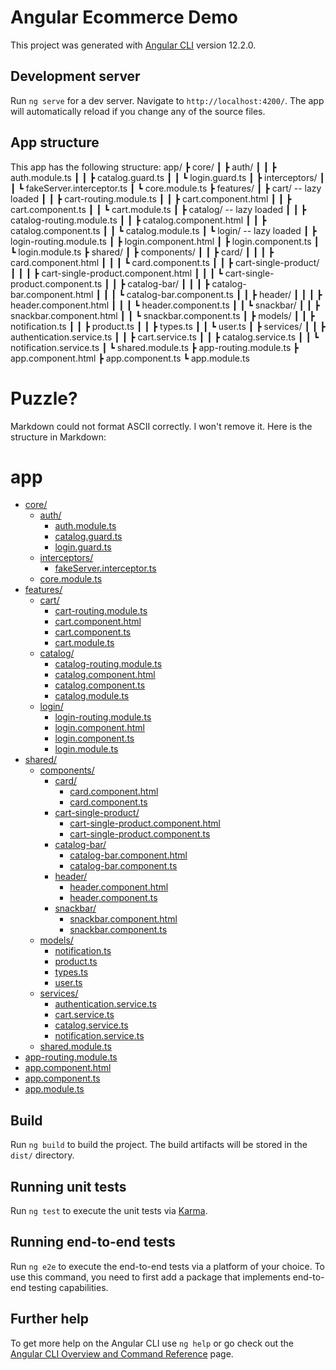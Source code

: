 # Angular Ecommerce Demo

This project was generated with [Angular CLI](https://github.com/angular/angular-cli) version 12.2.0.

## Development server

Run `ng serve` for a dev server. Navigate to `http://localhost:4200/`. The app will automatically reload if you change any of the source files.

## App structure
This app has the following structure:
app/
┣ core/
┃ ┣ auth/
┃ ┃ ┣ auth.module.ts
┃ ┃ ┣ catalog.guard.ts
┃ ┃ ┗ login.guard.ts
┃ ┣ interceptors/
┃ ┃ ┗ fakeServer.interceptor.ts
┃ ┗ core.module.ts
┣ features/
┃ ┣ cart/ -- lazy loaded
┃ ┃ ┣ cart-routing.module.ts
┃ ┃ ┣ cart.component.html
┃ ┃ ┣ cart.component.ts
┃ ┃ ┗ cart.module.ts
┃ ┣ catalog/ -- lazy loaded
┃ ┃ ┣ catalog-routing.module.ts
┃ ┃ ┣ catalog.component.html
┃ ┃ ┣ catalog.component.ts
┃ ┃ ┗ catalog.module.ts
┃ ┗ login/ -- lazy loaded
┃   ┣ login-routing.module.ts
┃   ┣ login.component.html
┃   ┣ login.component.ts
┃   ┗ login.module.ts
┣ shared/
┃ ┣ components/
┃ ┃ ┣ card/
┃ ┃ ┃ ┣ card.component.html
┃ ┃ ┃ ┗ card.component.ts
┃ ┃ ┣ cart-single-product/
┃ ┃ ┃ ┣ cart-single-product.component.html
┃ ┃ ┃ ┗ cart-single-product.component.ts
┃ ┃ ┣ catalog-bar/
┃ ┃ ┃ ┣ catalog-bar.component.html
┃ ┃ ┃ ┗ catalog-bar.component.ts
┃ ┃ ┣ header/
┃ ┃ ┃ ┣ header.component.html
┃ ┃ ┃ ┗ header.component.ts
┃ ┃ ┗ snackbar/
┃ ┃   ┣ snackbar.component.html
┃ ┃   ┗ snackbar.component.ts
┃ ┣ models/
┃ ┃ ┣ notification.ts
┃ ┃ ┣ product.ts
┃ ┃ ┣ types.ts
┃ ┃ ┗ user.ts
┃ ┣ services/
┃ ┃ ┣ authentication.service.ts
┃ ┃ ┣ cart.service.ts
┃ ┃ ┣ catalog.service.ts
┃ ┃ ┗ notification.service.ts
┃ ┗ shared.module.ts
┣ app-routing.module.ts
┣ app.component.html
┣ app.component.ts
┗ app.module.ts

# Puzzle?
Markdown could not format ASCII correctly. I won't remove it.
Here is the structure in Markdown:
# app

* [core/](.\src\\app\core)
  * [auth/](.\src\\app\core\auth)
    * [auth.module.ts](.\src\\app\core\auth\auth.module.ts)
    * [catalog.guard.ts](.\src\\app\core\auth\catalog.guard.ts)
    * [login.guard.ts](.\src\\app\core\auth\login.guard.ts)
  * [interceptors/](.\src\\app\core\interceptors)
    * [fakeServer.interceptor.ts](.\src\\app\core\interceptors\fakeServer.interceptor.ts)
  * [core.module.ts](.\src\\app\core\core.module.ts)
* [features/](.\src\\app\features)
  * [cart/](.\src\\app\features\cart)
    * [cart-routing.module.ts](.\src\\app\features\cart\cart-routing.module.ts)
    * [cart.component.html](.\src\\app\features\cart\cart.component.html)
    * [cart.component.ts](.\src\\app\features\cart\cart.component.ts)
    * [cart.module.ts](.\src\\app\features\cart\cart.module.ts)
  * [catalog/](.\src\\app\features\catalog)
    * [catalog-routing.module.ts](.\src\\app\features\catalog\catalog-routing.module.ts)
    * [catalog.component.html](.\src\\app\features\catalog\catalog.component.html)
    * [catalog.component.ts](.\src\\app\features\catalog\catalog.component.ts)
    * [catalog.module.ts](.\src\\app\features\catalog\catalog.module.ts)
  * [login/](.\src\\app\features\login)
    * [login-routing.module.ts](.\src\\app\features\login\login-routing.module.ts)
    * [login.component.html](.\src\\app\features\login\login.component.html)
    * [login.component.ts](.\src\\app\features\login\login.component.ts)
    * [login.module.ts](.\src\\app\features\login\login.module.ts)
* [shared/](.\src\\app\shared)
  * [components/](.\src\\app\shared\components)
    * [card/](.\src\\app\shared\components\card)
      * [card.component.html](.\src\\app\shared\components\card\card.component.html)
      * [card.component.ts](.\src\\app\shared\components\card\card.component.ts)
    * [cart-single-product/](.\src\\app\shared\components\cart-single-product)
      * [cart-single-product.component.html](.\src\\app\shared\components\cart-single-product\cart-single-product.component.html)
      * [cart-single-product.component.ts](.\src\\app\shared\components\cart-single-product\cart-single-product.component.ts)
    * [catalog-bar/](.\src\\app\shared\components\catalog-bar)
      * [catalog-bar.component.html](.\src\\app\shared\components\catalog-bar\catalog-bar.component.html)
      * [catalog-bar.component.ts](.\src\\app\shared\components\catalog-bar\catalog-bar.component.ts)
    * [header/](.\src\\app\shared\components\header)
      * [header.component.html](.\src\\app\shared\components\header\header.component.html)
      * [header.component.ts](.\src\\app\shared\components\header\header.component.ts)
    * [snackbar/](.\src\\app\shared\components\snackbar)
      * [snackbar.component.html](.\src\\app\shared\components\snackbar\snackbar.component.html)
      * [snackbar.component.ts](.\src\\app\shared\components\snackbar\snackbar.component.ts)
  * [models/](.\src\\app\shared\models)
    * [notification.ts](.\src\\app\shared\models\notification.ts)
    * [product.ts](.\src\\app\shared\models\product.ts)
    * [types.ts](.\src\\app\shared\models\types.ts)
    * [user.ts](.\src\\app\shared\models\user.ts)
  * [services/](.\src\\app\shared\services)
    * [authentication.service.ts](.\src\\app\shared\services\authentication.service.ts)
    * [cart.service.ts](.\src\\app\shared\services\cart.service.ts)
    * [catalog.service.ts](.\src\\app\shared\services\catalog.service.ts)
    * [notification.service.ts](.\src\\app\shared\services\notification.service.ts)
  * [shared.module.ts](.\src\\app\shared\shared.module.ts)
* [app-routing.module.ts](.\src\\app\src\\app-routing.module.ts)
* [app.component.html](.\src\\app\src\\app.component.html)
* [app.component.ts](.\src\\app\src\\app.component.ts)
* [app.module.ts](.\src\\app\src\\app.module.ts)

## Build

Run `ng build` to build the project. The build artifacts will be stored in the `dist/` directory.

## Running unit tests

Run `ng test` to execute the unit tests via [Karma](https://karma-runner.github.io).

## Running end-to-end tests

Run `ng e2e` to execute the end-to-end tests via a platform of your choice. To use this command, you need to first add a package that implements end-to-end testing capabilities.

## Further help

To get more help on the Angular CLI use `ng help` or go check out the [Angular CLI Overview and Command Reference](https://angular.io/cli) page.
